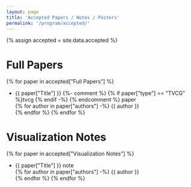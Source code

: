 ```yaml
---
layout: page
title: 'Accepted Papers / Notes / Posters'
permalink: '/program/accepted/'
---
```


<script src="https://unpkg.com/vue@3"></script>
<script type="text/javascript" src="{{ site.baseurl }}/assets/javascripts/accepted.js"></script>

{% assign accepted = site.data.accepted %}

# Full Papers

{% for paper in accepted["Full Papers"] %}
- <span class="paper-title">{{ paper["Title"] }}</span>
  {%- comment %} {% if paper["type"] == "TVCG" %}<span class="paper-type paper-type-tvcg">tvcg</span> {% endif -%} {% endcomment %}
  <span class="paper-type">paper</span>
  <br/>
    {% for author in paper["authors"] -%}
    <span class="paper-author">{{ author }}</span><br/>
    {% endfor %}
{% endfor %}

# Visualization Notes

{% for paper in accepted["Visualization Notes"] %}
- <span class="paper-title">{{ paper["Title"] }}</span>
  <span class="paper-type">note</span>
  <br/>
    {% for author in paper["authors"] -%}
    <span class="paper-author">{{ author }}</span><br/>
    {% endfor %}
{% endfor %}

<div id="posters"></div>

<!-- script type="text/javascript" src="{{ site.baseurl }}/assets/javascripts/accepted.js"></script -->
